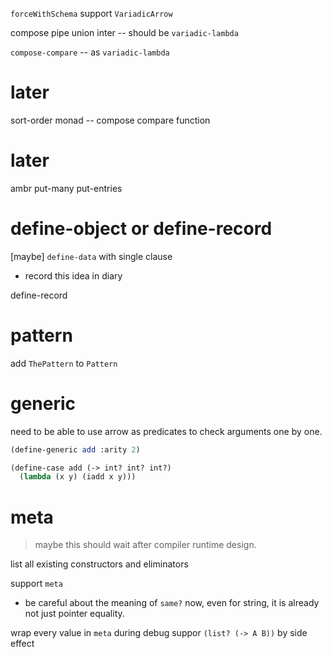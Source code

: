 `forceWithSchema` support `VariadicArrow`

compose pipe union inter -- should be `variadic-lambda`

`compose-compare` -- as `variadic-lambda`

# later

sort-order monad -- compose compare function

# later

ambr put-many put-entries

# define-object or define-record

[maybe] `define-data` with single clause

- record this idea in diary

define-record

# pattern

add `ThePattern` to `Pattern`

# generic

need to be able to use arrow as predicates to check arguments one by one.

```scheme
(define-generic add :arity 2)

(define-case add (-> int? int? int?)
  (lambda (x y) (iadd x y)))
```

# meta

> maybe this should wait after compiler runtime design.

list all existing constructors and eliminators

support `meta`

- be careful about the meaning of `same?` now,
  even for string, it is already not just pointer equality.

wrap every value in `meta` during debug
suppor `(list? (-> A B))` by side effect
